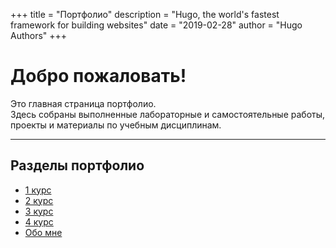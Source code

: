 +++
title = "Портфолио"
description = "Hugo, the world's fastest framework for building websites"
date = "2019-02-28"
author = "Hugo Authors"
+++
# Добро пожаловать!

Это главная страница портфолио.  
Здесь собраны выполненные лабораторные и самостоятельные работы, проекты и материалы по учебным дисциплинам.

---

## Разделы портфолио

- [1 курс](/portfolio1/1st/)
- [2 курс](/portfolio1/2nd/)
- [3 курс](/portfolio1/3rd/)
- [4 курс](/portfolio1/4th/)
- [Обо мне](/portfolio1/about/)
